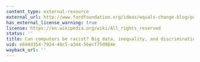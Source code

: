 ```yaml
---
content_type: external-resource
external_url: http://www.fordfoundation.org/ideas/equals-change-blog/posts/can-computers-be-racist-big-data-inequality-and-discrimination/
has_external_license_warning: true
license: https://en.wikipedia.org/wiki/All_rights_reserved
status: ''
title: Can computers be racist? Big data, inequality, and discrimination.
uid: e644d354-7924-40c5-a344-56ecf75d984e
wayback_url: ''
---
```

